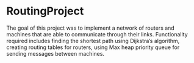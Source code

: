 # RoutingProject
The goal of this project was to implement a network of routers and machines that  are able to communicate through their links. Functionality required includes finding the shortest path using Dijkstra’s algorithm, creating routing tables for  routers, using Max heap priority queue for sending messages between machines.
